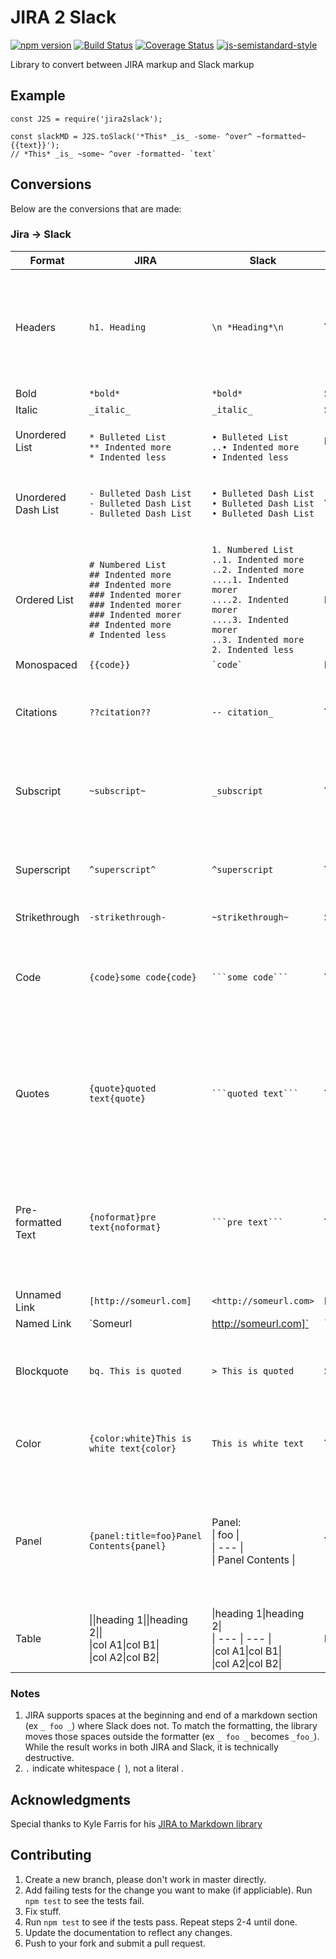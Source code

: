 # JIRA 2 Slack
[![npm version](https://badge.fury.io/js/jira2slack.svg)](https://badge.fury.io/js/jira2slack) [![Build Status](https://travis-ci.org/shaunburdick/jira2slack.svg?branch=master)](https://travis-ci.org/shaunburdick/jira2slack) [![Coverage Status](https://coveralls.io/repos/github/shaunburdick/jira2slack/badge.svg?branch=master)](https://coveralls.io/github/shaunburdick/jira2slack?branch=master)  [![js-semistandard-style](https://img.shields.io/badge/code%20style-semistandard-brightgreen.svg)](https://github.com/Flet/semistandard)

Library to convert between JIRA markup and Slack markup

## Example
```
const J2S = require('jira2slack');

const slackMD = J2S.toSlack('*This* _is_ -some- ^over^ ~formatted~ {{text}}');
// *This* _is_ ~some~ ^over -formatted- `text`
```

## Conversions
Below are the conversions that are made:

### Jira -> Slack
| Format | JIRA | Slack | Destructive | Notes |
| ------ | ---- | ----- | ----------- | ----- |
| Headers | `h1. Heading` | `\n *Heading*\n` | Yes | Slack doesn't support headers so library converts headers to bolded text on it's own line |
| Bold   | `*bold*` | `*bold*` | Sometimes | [[1]](notes) |
| Italic | `_italic_` | `_italic_` | Sometimes | [[1]](notes) |
| Unordered List | <br>`* Bulleted List`<br>`** Indented more`<br>`* Indented less` | <br>`• Bulleted List`<br>`..• Indented more`<br>`• Indented less` | No |[[2]](notes) |
| Unordered Dash List | `- Bulleted Dash List`<br>`- Bulleted Dash List`<br>`- Bulleted Dash List` | `• Bulleted Dash List`<br>`• Bulleted Dash List`<br>`• Bulleted Dash List` | Yes | Ambigious result from Bulleted list so reversal results in use of astericks |
|Ordered List | `# Numbered List`<br>`## Indented more`<br>`## Indented more`<br>`### Indented morer`<br>`### Indented morer`<br>`### Indented morer`<br>`## Indented more`<br>`# Indented less` | `1. Numbered List`<br>`..1. Indented more`<br>`..2. Indented more`<br>`....1. Indented morer`<br>`....2. Indented morer`<br>`....3. Indented morer`<br>`..3. Indented more`<br>`2. Indented less` | No | [[1]](notes) |
| Monospaced | `{{code}}` | `` `code` `` | No | |
| Citations | `??citation??` | `-- citation_` | Yes | Slack doesn't have citations, but I can replicate resulting format |
| Subscript | `~subscript~` | `_subscript` | Yes | Slack doesn't have subscript, but I denote it with a single underscore |
| Superscript | `^superscript^` | `^superscript` | Yes | Slack doesn't have superscript, but I denote it with a single carret |
| Strikethrough | `-strikethrough-` | `~strikethrough~` | Sometimes | [[1]](notes) |
| Code | `{code}some code{code}` | `` ```some code``` `` | Yes | Slack doesn't support specify the language, so that is removed during conversion |
| Quotes | `{quote}quoted text{quote}` | `` ```quoted text``` `` | Yes | Slack does't support quoted text so the library uses preformmated `` ``` `` instead. This makes it impossible to convert back. |
| Pre-formatted Text | `{noformat}pre text{noformat}` | `` ```pre text``` `` | Yes | Slack does't support no format text so the library uses preformmated `` ``` `` instead. This makes it impossible to convert back. |
| Unnamed Link | `[http://someurl.com]` | `<http://someurl.com>` | No | |
| Named Link | `Someurl|http://someurl.com]` | `<http://someurl.com|Someurl>` | No | |
| Blockquote | `bq. This is quoted` | `> This is quoted` | Sometimes | Slack doesn't support multi-line blockquotes (>>>) so thos are ignored |
| Color | `{color:white}This is white text{color}` | `This is white text` | Yes | Slack doesn't support colored text so it is removed. |
| Panel | `{panel:title=foo}Panel Contents{panel}` | Panel: <br>&#124; foo &#124;<br>&#124; --- &#124;<br>&#124; Panel Contents &#124; | Yes | Slack doesn't support panels, so the library attempts to replicate the format. This makes it impossible to convert back. |
| Table | &#124;&#124;heading 1&#124;&#124;heading 2&#124;&#124;<br>&#124;col A1&#124;col B1&#124;<br>&#124;col A2&#124;col B2&#124; | &#124;heading 1&#124;heading 2&#124;<br>&#124; --- &#124; --- &#124;<br>&#124;col A1&#124;col B1&#124;<br>&#124;col A2&#124;col B2&#124; | No | |


### Notes
1. JIRA supports spaces at the beginning and end of a markdown section (ex `_ foo _`) where Slack does not. To match the formatting, the library moves those spaces outside the formatter (ex `_ foo _` becomes ` _foo_ `). While the result works in both JIRA and Slack, it is technically destructive.
2. `.` indicate whitespace (` `), not a literal .

## Acknowledgments
Special thanks to Kyle Farris for his [JIRA to Markdown library](https://github.com/kylefarris/J2M)

## Contributing
1. Create a new branch, please don't work in master directly.
2. Add failing tests for the change you want to make (if appliciable). Run `npm test` to see the tests fail.
3. Fix stuff.
4. Run `npm test` to see if the tests pass. Repeat steps 2-4 until done.
5. Update the documentation to reflect any changes.
6. Push to your fork and submit a pull request.
